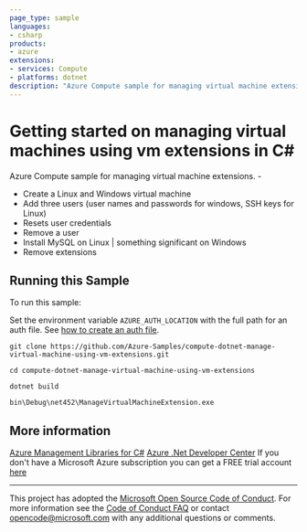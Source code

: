 ```yaml
---
page_type: sample
languages:
- csharp
products:
- azure
extensions:
- services: Compute
- platforms: dotnet
description: "Azure Compute sample for managing virtual machine extensions."
---
```


# Getting started on managing virtual machines using vm extensions in C# #

 Azure Compute sample for managing virtual machine extensions. -
  - Create a Linux and Windows virtual machine
  - Add three users (user names and passwords for windows, SSH keys for Linux)
  - Resets user credentials
  - Remove a user
  - Install MySQL on Linux | something significant on Windows
  - Remove extensions


## Running this Sample ##

To run this sample:

Set the environment variable `AZURE_AUTH_LOCATION` with the full path for an auth file. See [how to create an auth file](https://github.com/Azure/azure-libraries-for-net/blob/master/AUTH.md).

    git clone https://github.com/Azure-Samples/compute-dotnet-manage-virtual-machine-using-vm-extensions.git

    cd compute-dotnet-manage-virtual-machine-using-vm-extensions

    dotnet build

    bin\Debug\net452\ManageVirtualMachineExtension.exe

## More information ##

[Azure Management Libraries for C#](https://github.com/Azure/azure-sdk-for-net/tree/Fluent)
[Azure .Net Developer Center](https://azure.microsoft.com/en-us/develop/net/)
If you don't have a Microsoft Azure subscription you can get a FREE trial account [here](http://go.microsoft.com/fwlink/?LinkId=330212)

---

This project has adopted the [Microsoft Open Source Code of Conduct](https://opensource.microsoft.com/codeofconduct/). For more information see the [Code of Conduct FAQ](https://opensource.microsoft.com/codeofconduct/faq/) or contact [opencode@microsoft.com](mailto:opencode@microsoft.com) with any additional questions or comments.
